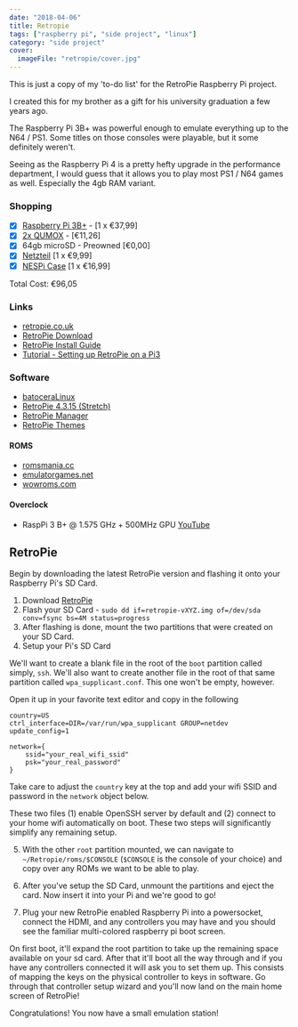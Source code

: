 ```yaml
---
date: "2018-04-06"
title: Retropie
tags: ["raspberry pi", "side project", "linux"]
category: "side project"
cover:
  imageFile: "retropie/cover.jpg"
---
```


This is just a copy of my 'to-do list' for the RetroPie Raspberry Pi project.

I created this for my brother as a gift for his university graduation a few years ago.

The Raspberry Pi 3B+ was powerful enough to emulate everything up to the N64 / PS1. Some titles on those consoles were playable, but it some definitely weren't.

Seeing as the Raspberry Pi 4 is a pretty hefty upgrade in the performance department, I would guess that it allows you to play most PS1 / N64 games as well. Especially the 4gb RAM variant.

### Shopping

- [x] [Raspberry Pi 3B+](https://www.conrad.de/de/raspberry-pi-3-model-b-1-gb-ohne-betriebssystem-1668026.html) - [1 x €37,99]
- [x] [2x QUMOX](https://www.amazon.de/gp/product/B00PL271Y0/ref=oh_aui_detailpage_o01_s00?ie=UTF8&psc=1) - [€11,26]
- [x] 64gb microSD - Preowned [€0,00]
- [x] [Netzteil](https://www.conrad.de/de/raspberry-pi-netzteil-schwarz-sp-5c-raspberry-pi-3-b-micro-usb-5-vdc-2500-ma-1462834.html) [1 x €9,99]
- [x] [NESPi Case](https://www.amazon.de/gp/product/B076BJBLZD/ref=oh_aui_detailpage_o00_s00?ie=UTF8&psc=1) [1 x €16,99]

Total Cost: €96,05

### Links

- [retropie.co.uk](http://retropie.co.uk)
- [RetroPie Download](https://retropie.org.uk/download/)
- [RetroPie Install Guide](https://retropie.org.uk/docs/First-Installation/)
- [Tutorial - Setting up RetroPie on a Pi3](https://youtube.com/watch?v=xvYX_7iRRI0)

### Software

- [batoceraLinux](https://batocera-linux.xorhub.com/)
- [RetroPie 4.3.15 (Stretch)](https://retropie.org.uk/forum/topic/16307/retropie-4-3-15-stretch-images-for-testing)
- [RetroPie Manager](https://github.com/botolo78/RetroPie-Manager)
- [RetroPie Themes](https://github.com/RetroPie/RetroPie-Setup/wiki/themes)

#### ROMS

- [romsmania.cc](https://romsmania.cc)
- [emulatorgames.net](https://emulatorgames.net)
- [wowroms.com](https://wowroms.com)

#### Overclock

- RaspPi 3 B+ @ 1.575 GHz + 500MHz GPU [YouTube](https://youtube.com/watch?v=aT0OX8TXRCM)

## RetroPie

Begin by downloading the latest RetroPie version and flashing it onto your Raspberry Pi's SD Card.

1. Download [RetroPie](https://retropie.org.uk/download/)
2. Flash your SD Card - `sudo dd if=retropie-vXYZ.img of=/dev/sda conv=fsync bs=4M status=progress`
3. After flashing is done, mount the two partitions that were created on your SD Card.
4. Setup your Pi's SD Card

We'll want to create a blank file in the root of the `boot` partition called simply, `ssh`. We'll also want to create another file in the root of that same partition called `wpa_supplicant.conf`. This one won't be empty, however.

Open it up in your favorite text editor and copy in the following

```
country=US
ctrl_interface=DIR=/var/run/wpa_supplicant GROUP=netdev
update_config=1

network={
    ssid="your_real_wifi_ssid"
    psk="your_real_password"
}
```

Take care to adjust the `country` key at the top and add your wifi SSID and password in the `network` object below.

These two files (1) enable OpenSSH server by default and (2) connect to your home wifi automatically on boot. These two steps will significantly simplify any remaining setup.

5. With the other `root` partition mounted, we can navigate to `~/Retropie/roms/$CONSOLE` (`$CONSOLE` is the console of your choice) and copy over any ROMs we want to be able to play.

6. After you've setup the SD Card, unmount the partitions and eject the card. Now insert it into your Pi and we're good to go!
7. Plug your new RetroPie enabled Raspberry Pi into a powersocket, connect the HDMI, and any controllers you may have and you should see the familiar multi-colored raspberry pi boot screen.

On first boot, it'll expand the root partition to take up the remaining space available on your sd card. After that it'll boot all the way through and if you have any controllers connected it will ask you to set them up. This consists of mapping the keys on the physical controller to keys in software. Go through that controller setup wizard and you'll now land on the main home screen of RetroPie!

Congratulations! You now have a small emulation station!
